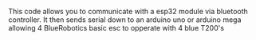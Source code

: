This code allows you to communicate with a esp32 module via bluetooth controller. It then sends serial down to an arduino uno or arduino mega allowing 4 BlueRobotics basic esc to opperate with 4 blue T200's
